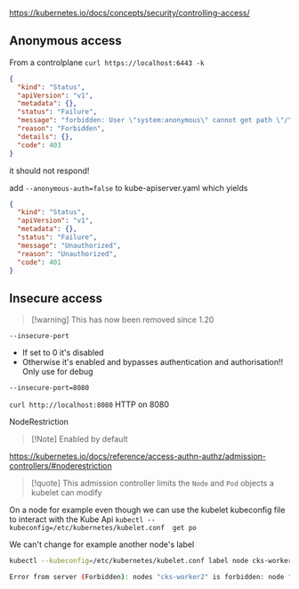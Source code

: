 https://kubernetes.io/docs/concepts/security/controlling-access/
## Anonymous access
From a controlplane
`curl https://localhost:6443 -k`
```json
{
  "kind": "Status",
  "apiVersion": "v1",
  "metadata": {},
  "status": "Failure",
  "message": "forbidden: User \"system:anonymous\" cannot get path \"/\"",
  "reason": "Forbidden",
  "details": {},
  "code": 403
}
```
it should not respond!

add
`--anonymous-auth=false` to kube-apiserver.yaml
which yields
```json
{
  "kind": "Status",
  "apiVersion": "v1",
  "metadata": {},
  "status": "Failure",
  "message": "Unauthorized",
  "reason": "Unauthorized",
  "code": 401
}
```

## Insecure access

> [!warning] This has now been removed since 1.20

`--insecure-port`
- If set to 0 it's disabled
- Otherwise it's enabled and bypasses authentication and authorisation!! Only use for debug

`--insecure-port=8080`

`curl http://localhost:8080` HTTP on 8080

NodeRestriction
>[!Note] Enabled by default

https://kubernetes.io/docs/reference/access-authn-authz/admission-controllers/#noderestriction

> [!quote] This admission controller limits the `Node` and `Pod` objects a kubelet can modify

On a node for example even though we can use the kubelet kubeconfig file to interact with the Kube Api
`kubectl --kubeconfig=/etc/kubernetes/kubelet.conf  get po`

We can't change for example another node's label
```bash
kubectl --kubeconfig=/etc/kubernetes/kubelet.conf label node cks-worker2 test=test

Error from server (Forbidden): nodes "cks-worker2" is forbidden: node "cks-worker1" is not allowed to modify node "cks-worker2"
```